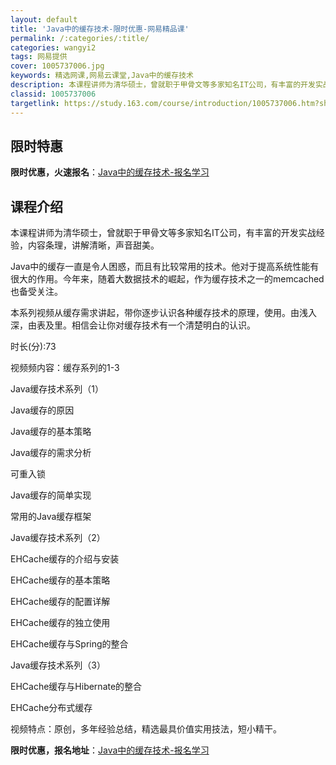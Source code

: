 ```yaml
---
layout: default
title: 'Java中的缓存技术-限时优惠-网易精品课'
permalink: /:categories/:title/
categories: wangyi2
tags: 网易提供
cover: 1005737006.jpg
keywords: 精选网课,网易云课堂,Java中的缓存技术
description: 本课程讲师为清华硕士，曾就职于甲骨文等多家知名IT公司，有丰富的开发实战经验，内容条理，讲解清晰，声音甜美。Java中的
classid: 1005737006
targetlink: https://study.163.com/course/introduction/1005737006.htm?share=1&shareId=1025206652&utm_campaign=share&utm_medium=iphoneShare&utm_source=&utm_u=1025206652
---
```


## 限时特惠

**限时优惠，火速报名**：[Java中的缓存技术-报名学习](https://study.163.com/course/introduction/1005737006.htm?share=1&shareId=1025206652&utm_campaign=share&utm_medium=iphoneShare&utm_source=&utm_u=1025206652)

## 课程介绍

本课程讲师为清华硕士，曾就职于甲骨文等多家知名IT公司，有丰富的开发实战经验，内容条理，讲解清晰，声音甜美。

Java中的缓存一直是令人困惑，而且有比较常用的技术。他对于提高系统性能有很大的作用。今年来，随着大数据技术的崛起，作为缓存技术之一的memcached也备受关注。

本系列视频从缓存需求讲起，带你逐步认识各种缓存技术的原理，使用。由浅入深，由表及里。相信会让你对缓存技术有一个清楚明白的认识。

时长(分):73

视频频内容：缓存系列的1-3

Java缓存技术系列（1）

Java缓存的原因

Java缓存的基本策略

Java缓存的需求分析

可重入锁

Java缓存的简单实现

常用的Java缓存框架





Java缓存技术系列（2）

EHCache缓存的介绍与安装

EHCache缓存的基本策略

EHCache缓存的配置详解

EHCache缓存的独立使用

EHCache缓存与Spring的整合



Java缓存技术系列（3）

EHCache缓存与Hibernate的整合

EHCache分布式缓存

 

视频特点：原创，多年经验总结，精选最具价值实用技法，短小精干。

**限时优惠，报名地址**：[Java中的缓存技术-报名学习](https://study.163.com/course/introduction/1005737006.htm?share=1&shareId=1025206652&utm_campaign=share&utm_medium=iphoneShare&utm_source=&utm_u=1025206652)

